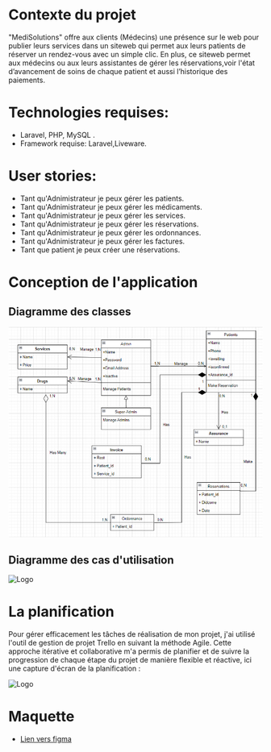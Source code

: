 # Contexte du projet

"MediSolutions" offre aux clients (Médecins) une présence sur le web pour publier leurs services dans un siteweb qui permet aux leurs patients de réserver un rendez-vous avec un simple clic. En plus, ce siteweb permet aux médecins ou aux leurs assistantes de gérer les réservations,voir l'état d’avancement de soins de chaque patient et aussi  l’historique des paiements.

# Technologies requises:

- Laravel, PHP, MySQL .
- Framework requise: Laravel,Liveware.
# User stories:

- Tant qu'Adnimistrateur je peux gérer les patients.
- Tant qu'Adnimistrateur je peux gérer les médicaments.
- Tant qu'Adnimistrateur je peux gérer les services.
- Tant qu'Adnimistrateur je peux gérer les réservations.
- Tant qu'Adnimistrateur je peux gérer les ordonnances.
- Tant qu'Adnimistrateur je peux gérer les factures.
- Tant que patient je peux créer une réservations.

# Conception de l'application 
## Diagramme des classes
![Diagramme des classes](https://github.com/jesakim/projet_Fil_RougeV3/blob/main/MediSolutionUml/Screenshot%202023-04-19%20181821.png?raw=true)

## Diagramme des cas d'utilisation

![Logo](https://tools.wedevs.com/readme/assets/images/social-share.png)


# La planification 

Pour gérer efficacement les tâches de réalisation de mon projet, j'ai utilisé l'outil de gestion de projet Trello en suivant la méthode Agile. Cette approche itérative et collaborative m'a permis de planifier et de suivre la progression de chaque étape du projet de manière flexible et réactive, ici une capture d'écran de la planification : 

![Logo](https://tools.wedevs.com/readme/assets/images/social-share.png)

# Maquette

- [Lien vers figma](https://www.figma.com/file/mwr6ejgfiEuSGgDoG812WX/Untitled?node-id=0%3A1&t=glh3jqLIPvDAMYLx-1)
